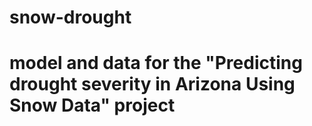 # snow-drought
# model and data for the "Predicting drought severity in Arizona Using Snow Data" project
